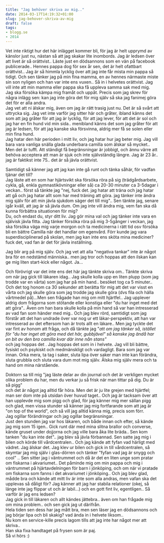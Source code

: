 ```yaml
---
title: "Jag behöver skriva av mig.."
date: 2014-03-17T14:19:32+01:00
slug: jag-behover-skriva-av-mig
draft: false
tags:
- blogg.se
- 2014
---
```

Vet inte riktigt hur det här inlägget kommer bli, för jag är helt upprymd av känslor just nu, nästan så att jag skakar lite inombords. Jag är ledsen över att livet är så orättvist.. Läste just en dödsannons som en vän på facebook publicerade.. Hennes pappa dog för sex år sen, det är helt ofattbart orättvist.. Jag är så himmla lycklig över att jag inte får mista min pappa så tidigt. Och sen tänker jag på min fina mamma, en av hennes närmaste miste sin son nyligen och han var inte ens vuxen.. Så in i helvetes orättvist. Jag vill inte att min mamma eller pappa ska få uppleva samma sak med mig.  
Jag ska försöka kämpa mig framåt och uppåt. Precis som jag skrev för några inlägg sen: kan jag inte göra det för mig själv så ska jag fanimej göra det för er alla andra.  
Jag vet att ni älskar mig, även om jag är rätt trasig just nu. Det är så svårt att uttrycka sig. Jag vet inte varför jag sitter här och gråter, ibland känns det som att jag gråter för att jag är lycklig, för att jag lever, för att det är sol och jag har en fin hund vid min sida.. menibland känns det som jag gråter för att jag är ledsen, för att jag kanske ska försvinna, aldrig mer få se solen eller min fina hund.  
Jag hatar den här perioden i mitt liv, och jag hatar hur jag beter mig. Jag vill bara vara vanliga snälla glada underbara camilla som älskar så mycket.. Men det är tufft. Att ständigt få begränsningar är jobbigt, och ännu värre att behöva acceptera att man är sjuk och inte självständig längre. Jag är 23 år.. jag är faktikst inte 75.. det är så jävla orättvist.  
  
Samtidigt så känner jag att jag kan inte gå runt och tänka såhär, för vadfan tjänar det till?  
Jag läste att en som har hjärtsvikt ska försöka röra på sig (trädgårdsarbete, cykla, gå, enkla gymnastikövningar eller så) ca 20-30 minuter ca 3-5dagar i veckan.. först så tänkte jag "nej, fuck det. jag hatar att träna och jag hatar att gå och jag hatar allt som har med träning att göra. jag tänker inte ändra mig själv för att min jävla sjukdom säger det till mig".. Sen tänkte jag, senare igår kväll, att jag är så jävla dum. Om jag inte vill ändra mig, vem fan ska då kunna förbättra situationen för mig?  
Du, och endast du, styr ditt liv. Jag gör mina val och jag tänker inte vara en självisk jävla fitta. Jag tänker försöka röra på mig 3-5gånger i veckan, jag ska försöka väga mig varje morgon och ta medicinerna i rätt tid osv försöka bli en bättre Camilla när det handlar om egenvård. Förr kunde jag vara superdisciplinerad på skolan, men jag kan inte ens sköta mina mediciner? fuck det, vad fan är det för jävla inställning.  
  
Jag blir arg på mig själv. Och jag vet att alla "negativa tankar" inte är något bra för en nedstämd människa.. men jag tror och hoppas att den ilskan kan ge mig liten start-kick eller något. Ja...  
  
Och förövrigt var det inte ens det här jag tänkte skriva om.. Tänkte skriva om när jag gick till läkaren idag.. Jag skulle kolla upp en liten plupp (som jag trodde var en vårta) som jag har på min hand.. besöket tog ca 5 minuter.. Och det tog honom ca 30 sekunder att berätta för mig att det var visst en vårta och jag skulle göra som jag trodde jag skulle göra (dvs fila och hälla vårtmedel på)...Men sen frågade han mig om mitt hjärtfel.. Jag upplever aldrig dom frågorna som stötande eller konstiga eller "du har inget med det att göra".. Även om han bara skulle kolla på min hand så var han intresserad av vad fan som händer med mig.. Och jag blev rörd, samtidigt som jag förstår att det han undrade över var nog ur ett läkar-perspektiv, att han var intresserad av det eftersom han är trots allt en läkare.. Men jag tyckte det var fint av honom att fråga, och då tänkte jag "_att om jag tänker så, istället för "du har inget att göra med det här, gubbjävel" så kanske jag ändå har en bit av den bra camilla kvar där inne nån stans"_  
och jag hoppas det . Jag hoppas det som in i helvete. Jag vill bli bättre, fysiskt och psykiskt och medmänskligt och vardagligt. Bara som jag var innan. Orka mera, ta tag i saker, sluta lipa över saker man inte kan förändra, sluta grubbla och sluta vara dum mot mig själv. Älska mig själv mera och ta hand om mina närstående.

Doktorn sa till mig "jag läste delar av din journal och det är verkligen mycket olika problem du har, men du verkar ju så frisk när man tittar på dig. Du är så pigg"  
och det är något jag alltid får höra. Men det är ju lite grejen med hjärtfel; man ser dom inte på utsidan över huvud taget.. Och jag är tacksam över att han upplevde mig som pigg och glad, för jag känner mig mer sällan pigg och glad, men vissa stunder så känner jag mig fortfarande som att jag är "on top of the world", och så vill jag alltid känna mig, precis som förr.  
Jag ogillar förändringar och jag ogillar begränsningar.  
Just den stunden jag var hos läkaren, och både innan och efter, så kände jag mig som 15 igen.. Gick runt där med mina slitna brallor och converse, kände gruset under dojjorna och jag ville bara åka lite bräda.. Sen kom tanken "du kan inte det".. jag blev så jävla förbannad. Sen satte jag mig i bilen och körde till vårdcentralen.. Och jag kände att fyfan vad härligt med vädret. Jag älskar det. Jag klev ur bilen och gick in till vårdcentralen, så skymtar jag mig själv i glas-dörren och tänker "fyfan vad jag är snygg och cool" .. Sen sitter jag i väntrummet och då är det en liten unge som pratar om fiskarna i akvariumet.. Det påminde mig om min pappa och mig i väntrummet på hjärtavdelningen för barn i jönköping, och om när vi pratade om fiskarna som fanns i det akvariumet i jönköping.. Och jag blev glad, mådde bra och kände att mitt liv är inte som alla andras, men vafan ska det upplevas så dåligt för? Jag känner att jag har stabila relationer (okej, så länge inte jag flippar ut och är labil...) och en gott fint liv, egentligen.. Så varför är jag ens ledsen?  
Jag gick in till läkaren och allt kändes jättebra.. även om han frågade mig om mina problem.. och sen gick jag ut därifrån.  
Hela tiden sen dess har jag mått bra, men sen läser jag en dödsannons och jag börjar lipa och bli skakig? vad ända in i helvete liksom..  
Nu kom en service-kille precis lagom tills att jag inte har något mer att skriva..  
Han ska fixa handtaget på frysen som är paj.  
Så vi hörs :)